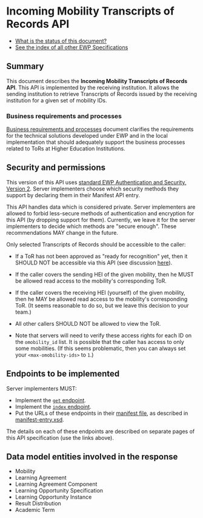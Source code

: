 Incoming Mobility Transcripts of Records API
============================================

* [What is the status of this document?][statuses]
* [See the index of all other EWP Specifications][develhub]


Summary
-------

This document describes the **Incoming Mobility Transcripts of Records API**.
This API is implemented by the receiving institution. It allows the sending
institution to retrieve Transcripts of Records issued by the receiving
institution for a given set of mobility IDs.


### Business requirements and processes


[Business requirements and processes](resources/mandatory_business_requirements_TOR.pdf)
document clarifies the requirements for the technical solutions
developed under EWP and in the local implementation that should adequately support
the business processes related to ToRs at Higher Education Institutions.


Security and permissions
------------------------

This version of this API uses [standard EWP Authentication and Security,
Version 2][sec-v2]. Server implementers choose which security methods they
support by declaring them in their Manifest API entry.

This API handles data which is considered private. Server implementers are
allowed to forbid less-secure methods of authentication and encryption for this
API (by dropping support for them). Currently, we leave it for the server
implementers to decide which methods are "secure enough". These recommendations
MAY change in the future.

Only selected Transcripts of Records should be accessible to the caller:

 * If a ToR has not been approved as "ready for recognition" yet, then it
   SHOULD NOT be accessible via this API (see discussion
   [here](https://github.com/erasmus-without-paper/ewp-specs-mobility-flowcharts/issues/3#issuecomment-327196926)).

 * If the caller covers the sending HEI of the given mobility, then he MUST be
   allowed read access to the mobility's corresponding ToR.

 * If the caller covers the receiving HEI (yourself) of the given mobility,
   then he MAY be allowed read access to the mobility's corresponding ToR. (It
   seems reasonable to do so, but we leave this decision to your team.)

 * All other callers SHOULD NOT be allowed to view the ToR.

 * Note that servers will need to verify these access rights for each ID on
   the `omobility_id` list. It is possible that the caller has access to only
   some mobilities. (If this seems problematic, then you can always
   set your `<max-omobility-ids>` to `1`.)


Endpoints to be implemented
---------------------------

Server implementers MUST:

 * Implement the [`get` endpoint](endpoints/get.md).
 * Implement the [`index` endpoint](endpoints/index.md).
 * Put the URLs of these endpoints in their [manifest file][discovery-api], as
   described in [manifest-entry.xsd](manifest-entry.xsd).

The details on each of these endpoints are described on separate pages of this
API specification (use the links above).


Data model entities involved in the response
--------------------------------------------

 * Mobility
 * Learning Agreement
 * Learning Agreement Component
 * Learning Opportunity Specification
 * Learning Opportunity Instance
 * Result Distribution
 * Academic Term


[develhub]: http://developers.erasmuswithoutpaper.eu/
[statuses]: https://github.com/erasmus-without-paper/ewp-specs-management#statuses
[registry-spec]: https://github.com/erasmus-without-paper/ewp-specs-api-registry
[discovery-api]: https://github.com/erasmus-without-paper/ewp-specs-api-discovery
[echo]: https://github.com/erasmus-without-paper/ewp-specs-api-echo
[error-handling]: https://github.com/erasmus-without-paper/ewp-specs-architecture#error-handling
[institutions-api]: https://github.com/erasmus-without-paper/ewp-specs-api-institutions
[omobilities-api]: https://github.com/erasmus-without-paper/ewp-specs-api-omobilities
[sec-v2]: https://github.com/erasmus-without-paper/ewp-specs-sec-intro/tree/stable-v2
